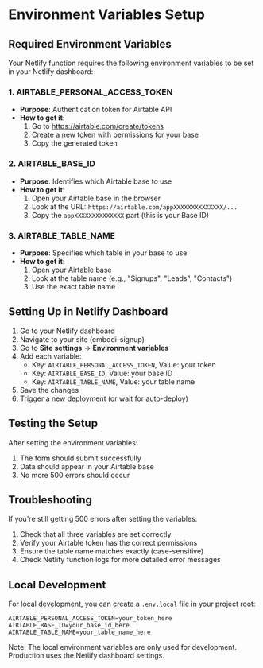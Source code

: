 # Environment Variables Setup

## Required Environment Variables

Your Netlify function requires the following environment variables to be set in your Netlify dashboard:

### 1. AIRTABLE_PERSONAL_ACCESS_TOKEN
- **Purpose**: Authentication token for Airtable API
- **How to get it**: 
  1. Go to https://airtable.com/create/tokens
  2. Create a new token with permissions for your base
  3. Copy the generated token

### 2. AIRTABLE_BASE_ID
- **Purpose**: Identifies which Airtable base to use
- **How to get it**:
  1. Open your Airtable base in the browser
  2. Look at the URL: `https://airtable.com/appXXXXXXXXXXXXXX/...`
  3. Copy the `appXXXXXXXXXXXXXX` part (this is your Base ID)

### 3. AIRTABLE_TABLE_NAME
- **Purpose**: Specifies which table in your base to use
- **How to get it**:
  1. Open your Airtable base
  2. Look at the table name (e.g., "Signups", "Leads", "Contacts")
  3. Use the exact table name

## Setting Up in Netlify Dashboard

1. Go to your Netlify dashboard
2. Navigate to your site (embodi-signup)
3. Go to **Site settings** → **Environment variables**
4. Add each variable:
   - Key: `AIRTABLE_PERSONAL_ACCESS_TOKEN`, Value: your token
   - Key: `AIRTABLE_BASE_ID`, Value: your base ID
   - Key: `AIRTABLE_TABLE_NAME`, Value: your table name
5. Save the changes
6. Trigger a new deployment (or wait for auto-deploy)

## Testing the Setup

After setting the environment variables:

1. The form should submit successfully
2. Data should appear in your Airtable base
3. No more 500 errors should occur

## Troubleshooting

If you're still getting 500 errors after setting the variables:

1. Check that all three variables are set correctly
2. Verify your Airtable token has the correct permissions
3. Ensure the table name matches exactly (case-sensitive)
4. Check Netlify function logs for more detailed error messages

## Local Development

For local development, you can create a `.env.local` file in your project root:

```
AIRTABLE_PERSONAL_ACCESS_TOKEN=your_token_here
AIRTABLE_BASE_ID=your_base_id_here
AIRTABLE_TABLE_NAME=your_table_name_here
```

Note: The local environment variables are only used for development. Production uses the Netlify dashboard settings. 